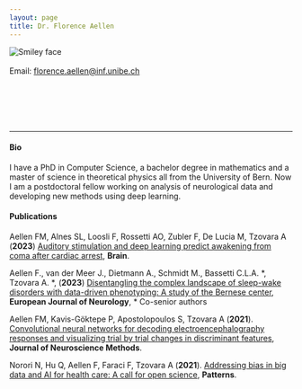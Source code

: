 ```yaml
---
layout: page
title: Dr. Florence Aellen
---
```




<img align="left" style="display:inline" src="/assets/img/FlorenceAellen_Picture.jpeg" alt="Smiley face" style="padding:25px"/> <br/> <br/>
Email: florence.aellen@inf.unibe.ch<br/>
<br/>
<br/>
<br/>
<br/>
<br/>

---
#### Bio
I have a PhD in Computer Science, a bachelor degree in mathematics and a master of science in theoretical physics all from the University of Bern. Now I am a postdoctoral fellow working on analysis of neurological data and developing new methods using deep learning.

#### Publications

Aellen FM, Alnes SL, Loosli F, Rossetti AO, Zubler F, De Lucia M, Tzovara A (**2023**) [Auditory stimulation and deep learning predict awakening from coma after cardiac arrest](https://academic.oup.com/brain/advance-article/doi/10.1093/brain/awac340/6987138), **Brain**.

Aellen F., van der Meer J., Dietmann A., Schmidt M., Bassetti C.L.A. *, Tzovara A. *,  (**2023**) [Disentangling the complex landscape of sleep-wake disorders with data-driven phenotyping: A study of the Bernese center](https://onlinelibrary.wiley.com/doi/10.1111/ene.16026), **European Journal of Neurology**, * Co-senior authors

Aellen FM, Kavis-Göktepe P, Apostolopoulos S, Tzovara A (**2021**). [Convolutional neural networks for decoding electroencephalography responses and visualizing trial by trial changes in discriminant features](https://www.sciencedirect.com/science/article/pii/S0165027021003022), **Journal of Neuroscience Methods**.

Norori N, Hu Q, Aellen F, Faraci F, Tzovara A (**2021**). [Addressing bias in big data and AI for health care: A call for open science](https://www.cell.com/patterns/fulltext/S2666-3899(21)00202-6), **Patterns**.


